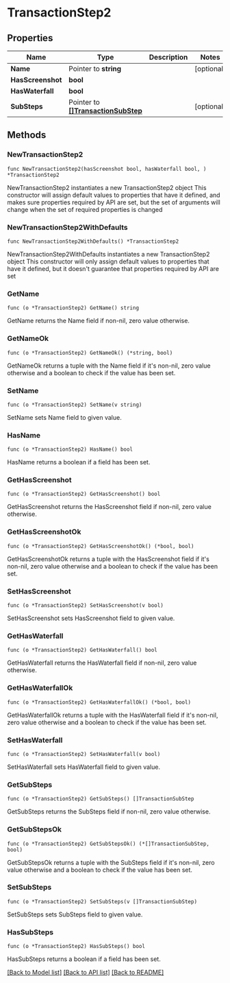 # TransactionStep2

## Properties

Name | Type | Description | Notes
------------ | ------------- | ------------- | -------------
**Name** | Pointer to **string** |  | [optional] 
**HasScreenshot** | **bool** |  | 
**HasWaterfall** | **bool** |  | 
**SubSteps** | Pointer to [**[]TransactionSubStep**](TransactionSubStep.md) |  | [optional] 

## Methods

### NewTransactionStep2

`func NewTransactionStep2(hasScreenshot bool, hasWaterfall bool, ) *TransactionStep2`

NewTransactionStep2 instantiates a new TransactionStep2 object
This constructor will assign default values to properties that have it defined,
and makes sure properties required by API are set, but the set of arguments
will change when the set of required properties is changed

### NewTransactionStep2WithDefaults

`func NewTransactionStep2WithDefaults() *TransactionStep2`

NewTransactionStep2WithDefaults instantiates a new TransactionStep2 object
This constructor will only assign default values to properties that have it defined,
but it doesn't guarantee that properties required by API are set

### GetName

`func (o *TransactionStep2) GetName() string`

GetName returns the Name field if non-nil, zero value otherwise.

### GetNameOk

`func (o *TransactionStep2) GetNameOk() (*string, bool)`

GetNameOk returns a tuple with the Name field if it's non-nil, zero value otherwise
and a boolean to check if the value has been set.

### SetName

`func (o *TransactionStep2) SetName(v string)`

SetName sets Name field to given value.

### HasName

`func (o *TransactionStep2) HasName() bool`

HasName returns a boolean if a field has been set.

### GetHasScreenshot

`func (o *TransactionStep2) GetHasScreenshot() bool`

GetHasScreenshot returns the HasScreenshot field if non-nil, zero value otherwise.

### GetHasScreenshotOk

`func (o *TransactionStep2) GetHasScreenshotOk() (*bool, bool)`

GetHasScreenshotOk returns a tuple with the HasScreenshot field if it's non-nil, zero value otherwise
and a boolean to check if the value has been set.

### SetHasScreenshot

`func (o *TransactionStep2) SetHasScreenshot(v bool)`

SetHasScreenshot sets HasScreenshot field to given value.


### GetHasWaterfall

`func (o *TransactionStep2) GetHasWaterfall() bool`

GetHasWaterfall returns the HasWaterfall field if non-nil, zero value otherwise.

### GetHasWaterfallOk

`func (o *TransactionStep2) GetHasWaterfallOk() (*bool, bool)`

GetHasWaterfallOk returns a tuple with the HasWaterfall field if it's non-nil, zero value otherwise
and a boolean to check if the value has been set.

### SetHasWaterfall

`func (o *TransactionStep2) SetHasWaterfall(v bool)`

SetHasWaterfall sets HasWaterfall field to given value.


### GetSubSteps

`func (o *TransactionStep2) GetSubSteps() []TransactionSubStep`

GetSubSteps returns the SubSteps field if non-nil, zero value otherwise.

### GetSubStepsOk

`func (o *TransactionStep2) GetSubStepsOk() (*[]TransactionSubStep, bool)`

GetSubStepsOk returns a tuple with the SubSteps field if it's non-nil, zero value otherwise
and a boolean to check if the value has been set.

### SetSubSteps

`func (o *TransactionStep2) SetSubSteps(v []TransactionSubStep)`

SetSubSteps sets SubSteps field to given value.

### HasSubSteps

`func (o *TransactionStep2) HasSubSteps() bool`

HasSubSteps returns a boolean if a field has been set.


[[Back to Model list]](../README.md#documentation-for-models) [[Back to API list]](../README.md#documentation-for-api-endpoints) [[Back to README]](../README.md)


